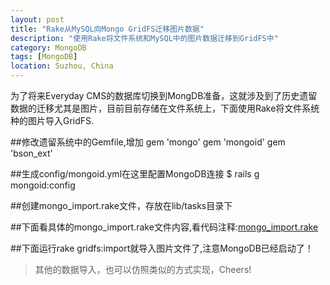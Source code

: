 ```yaml
---
layout: post
title: "Rake从MySQL向Mongo GridFS迁移图片数据"
description: "使用Rake将文件系统和MySQL中的图片数据迁移到GridFS中"
category: MongoDB
tags: [MongoDB]
location: Suzhou, China
---
```


为了将来Everyday CMS的数据库切换到MongDB准备，这就涉及到了历史遗留数据的迁移尤其是图片，目前目前存储在文件系统上，下面使用Rake将文件系统种的图片导入GridFS.

##修改遗留系统中的Gemfile,增加
	gem 'mongo'
	gem 'mongoid'
	gem 'bson_ext'

##生成config/mongoid.yml在这里配置MongoDB连接
	$ rails g mongoid:config

##创建mongo_import.rake文件，存放在lib/tasks目录下

##下面看具体的mongo_import.rake文件内容,看代码注释:[mongo_import.rake][1]

##下面运行rake gridfs:import就导入图片文件了,注意MongoDB已经启动了！

> 其他的数据导入，也可以仿照类似的方式实现，Cheers!

 [1]: https://github.com/tim-tang/everyday/blob/master/lib/tasks/mongo_import.rake
